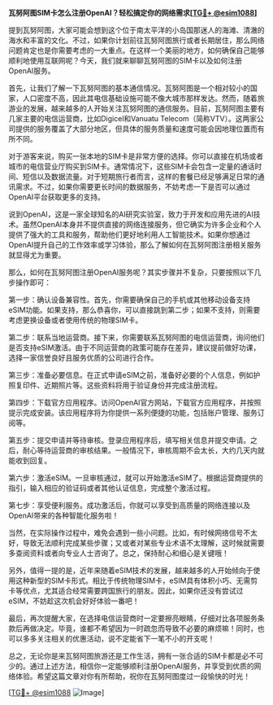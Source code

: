 **瓦努阿图SIM卡怎么注册OpenAI？轻松搞定你的网络需求[[TG💪+ @esim1088](https://t.me/s/esim1088)]**

提到瓦努阿图，大家可能会想到这个位于南太平洋的小岛国那迷人的海滩、清澈的海水和丰富的文化。不过，如果你计划前往瓦努阿图旅行或者长期居住，那么网络问题肯定也是你需要考虑的一大重点。在这样一个美丽的地方，如何确保自己能够顺利地使用互联网呢？今天，我们就来聊聊瓦努阿图的SIM卡以及如何注册OpenAI服务。

首先，让我们了解一下瓦努阿图的基本通信情况。瓦努阿图是一个相对较小的国家，人口密度不高，因此其电信基础设施可能不像大城市那样发达。然而，随着旅游业的发展，越来越多的人开始关注瓦努阿图的通信服务。目前，瓦努阿图主要有几家主要的电信运营商，比如Digicel和Vanuatu Telecom（简称VTV）。这两家公司提供的服务覆盖了大部分地区，但具体的服务质量和速度可能会因地理位置而有所不同。

对于游客来说，购买一张本地的SIM卡是非常方便的选择。你可以直接在机场或者城市的电信营业厅购买到SIM卡。通常情况下，这些SIM卡会包含一定量的通话时间、短信以及数据流量。对于短期旅行者而言，这样的套餐已经足够满足日常的通讯需求。不过，如果你需要更长时间的数据服务，不妨考虑一下是否可以通过OpenAI平台获取更多的支持。

说到OpenAI，这是一家全球知名的AI研究实验室，致力于开发和应用先进的AI技术。虽然OpenAI本身并不提供直接的网络连接服务，但它确实为许多企业和个人提供了强大的工具和服务，帮助他们更好地利用人工智能技术。如果你想通过OpenAI提升自己的工作效率或学习体验，那么了解如何在瓦努阿图注册相关服务就显得尤为重要。

那么，如何在瓦努阿图注册OpenAI服务呢？其实步骤并不复杂，只要按照以下几步操作即可：

第一步：确认设备兼容性。首先，你需要确保自己的手机或其他移动设备支持eSIM功能。如果支持，那么恭喜你，可以直接跳到第二步；如果不支持，则需要考虑更换设备或者使用传统的物理SIM卡。

第二步：联系当地运营商。接下来，你需要联系瓦努阿图的电信运营商，询问他们是否支持eSIM激活。由于不同运营商的政策可能存在差异，建议提前做好功课，选择一家信誉良好且服务优质的公司进行合作。

第三步：准备必要信息。在正式申请eSIM之前，准备好必要的个人信息，例如护照复印件、近期照片等。这些资料将用于验证身份并完成注册流程。

第四步：下载官方应用程序。访问OpenAI官方网站，下载官方应用程序，并按照提示完成安装。该应用程序将为你提供一系列便捷的功能，包括账户管理、服务订阅等。

第五步：提交申请并等待审核。登录应用程序后，填写相关信息并提交申请。之后，耐心等待运营商的审核结果。一般情况下，审核周期不会太长，大约几天内就能收到回复。

第六步：激活eSIM。一旦审核通过，就可以开始激活eSIM了。根据运营商提供的指引，输入相应的验证码或者其他认证信息，完成整个激活过程。

第七步：享受便利服务。成功激活后，你就可以享受到高质量的网络连接以及OpenAI带来的各种智能化服务啦！

当然，在实际操作过程中，难免会遇到一些小问题。比如，有时候网络信号不太好，导致无法顺利完成某些步骤；又或者对某些专业术语不太理解，这时候就需要多查阅资料或者向专业人士咨询了。总之，保持耐心和细心是关键哦！

另外，值得一提的是，近年来随着eSIM技术的发展，越来越多的人开始倾向于使用这种新型的SIM卡形式。相比于传统物理SIM卡，eSIM具有体积小巧、无需剪卡等优点，尤其适合经常需要跨国旅行的朋友。因此，如果你还没有尝试过eSIM，不妨趁这次机会好好体验一番吧！

最后，再次提醒大家，在选择电信运营商时一定要擦亮眼睛，仔细对比各项服务条款后再做决定。毕竟，谁都不希望因为一时疏忽而导致不必要的麻烦嘛！同时，也可以多多关注相关的优惠活动，说不定能省下一笔不小的开支呢！

总之，无论你是来瓦努阿图旅游还是工作生活，拥有一张合适的SIM卡都是必不可少的。通过上述方法，相信你一定能够顺利注册OpenAI服务，并享受到优质的网络体验。希望这篇文章对你有所帮助，祝你在瓦努阿图度过一段愉快的时光！

[[TG💪+ @esim1088](https://t.me/s/esim1088) ![Image](https://i.postimg.cc/4NQfJmqS/Snipaste-2025-05-13-00-14-12.png)]